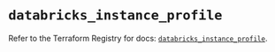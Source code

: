 # `databricks_instance_profile`

Refer to the Terraform Registry for docs: [`databricks_instance_profile`](https://registry.terraform.io/providers/databricks/databricks/1.91.0/docs/resources/instance_profile).
